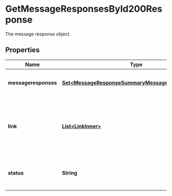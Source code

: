 

# GetMessageResponsesById200Response

The message response object.

## Properties

| Name | Type | Description | Notes |
|------------ | ------------- | ------------- | -------------|
|**messageresponses** | [**Set&lt;MessageResponseSummaryMessageresponsesInner&gt;**](MessageResponseSummaryMessageresponsesInner.md) | The message response statuses. |  |
|**link** | [**List&lt;LinkInner&gt;**](LinkInner.md) | A [HATEOAS](https://en.wikipedia.org/wiki/HATEOAS) link object, describing all discoverable resources in relation to the original request. |  [readonly] |
|**status** | **String** | The message response pagination status. |  [optional] |




